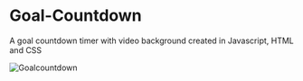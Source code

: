 # Goal-Countdown

A goal countdown timer with video background created in Javascript, HTML and CSS


![Goalcountdown](https://user-images.githubusercontent.com/130646112/236386736-344c52da-b9f2-458d-86af-9de38b5507a1.png)
